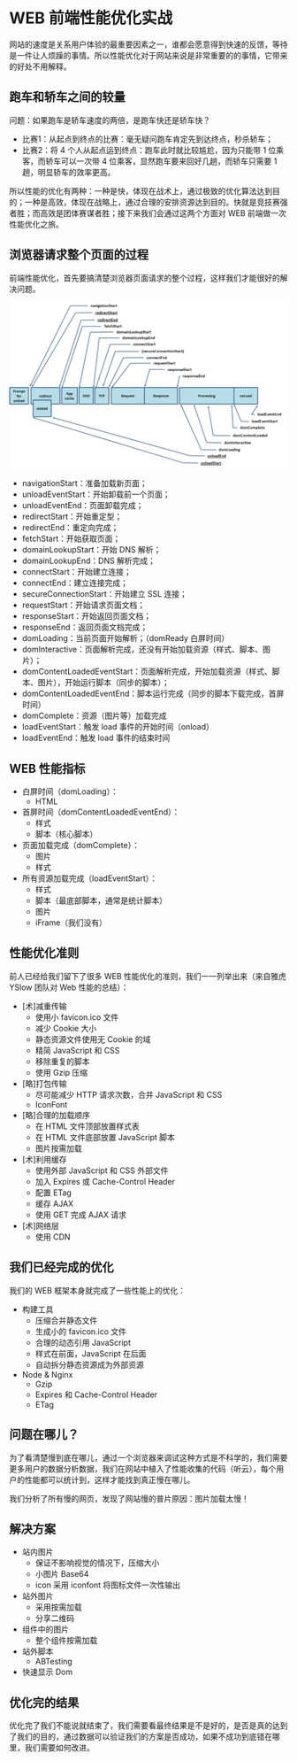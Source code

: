 # WEB 前端性能优化实战
网站的速度是关系用户体验的最重要因素之一，谁都会愿意得到快速的反馈，等待是一件让人烦躁的事情。所以性能优化对于网站来说是非常重要的的事情，它带来的好处不用解释。

## 跑车和轿车之间的较量
问题：如果跑车是轿车速度的两倍，是跑车快还是轿车快？

* 比赛1：从起点到终点的比赛：毫无疑问跑车肯定先到达终点，秒杀轿车；
* 比赛2：将 4 个人从起点运到终点：跑车此时就比较尴尬，因为只能带 1 位乘客，而轿车可以一次带 4 位乘客，显然跑车要来回好几趟，而轿车只需要 1 趟，明显轿车的效率更高。

所以性能的优化有两种：一种是快，体现在战术上，通过极致的优化算法达到目的；一种是高效，体现在战略上，通过合理的安排资源达到目的。快就是竞技赛强者胜；而高效是团体赛谋者胜；接下来我们会通过这两个方面对 WEB 前端做一次性能优化之旅。

## 浏览器请求整个页面的过程
前端性能优化，首先要搞清楚浏览器页面请求的整个过程，这样我们才能很好的解决问题。

![性能](../resources/images/h5-performance.png)

* navigationStart：准备加载新页面；
* unloadEventStart：开始卸载前一个页面；
* unloadEventEnd：页面卸载完成；
* redirectStart：开始重定型；
* redirectEnd：重定向完成；
* fetchStart：开始获取页面；
* domainLookupStart：开始 DNS 解析；
* domainLookupEnd：DNS 解析完成；
* connectStart：开始建立连接；
* connectEnd：建立连接完成；
* secureConnectionStart：开始建立 SSL 连接；
* requestStart：开始请求页面文档；
* responseStart：开始返回页面文档；
* responseEnd：返回页面文档完成；
* domLoading：当前页面开始解析；（domReady 白屏时间）
* domInteractive：页面解析完成，还没有开始加载资源（样式、脚本、图片）；
* domContentLoadedEventStart：页面解析完成，开始加载资源（样式、脚本、图片），开始运行脚本（同步的脚本）；
* domContentLoadedEventEnd：脚本运行完成（同步的脚本下载完成，首屏时间）
* domComplete：资源（图片等）加载完成
* loadEventStart：触发 load 事件的开始时间（onload）
* loadEventEnd：触发 load 事件的结束时间

## WEB 性能指标

* 白屏时间（domLoading）：
    * HTML
* 首屏时间（domContentLoadedEventEnd）：
    * 样式
    * 脚本（核心脚本）
* 页面加载完成（domComplete）：
    * 图片
    * 样式
* 所有资源加载完成（loadEventStart）：
    * 样式
    * 脚本（最底部脚本，通常是统计脚本）
    * 图片
    * iFrame（我们没有）

## 性能优化准则
前人已经给我们留下了很多 WEB 性能优化的准则，我们一一列举出来（来自雅虎 YSlow 团队对 Web 性能的总结）：

* [术]减重传输
    * 使用小 favicon.ico 文件
    * 减少 Cookie 大小
    * 静态资源文件使用无 Cookie 的域
    * 精简 JavaScript 和 CSS
    * 移除重复的脚本
    * 使用 Gzip 压缩
* [略]打包传输
    * 尽可能减少 HTTP 请求次数，合并 JavaScript 和 CSS
    * IconFont
* [略]合理的加载顺序
    * 在 HTML 文件顶部放置样式表
    * 在 HTML 文件底部放置 JavaScript 脚本
    * 图片按需加载
* [术]利用缓存
    * 使用外部 JavaScript 和 CSS 外部文件
    * 加入 Expires 或 Cache-Control Header
    * 配置 ETag
    * 缓存 AJAX
    * 使用 GET 完成 AJAX 请求
* [术]网络层
    * 使用 CDN

## 我们已经完成的优化
我们的 WEB 框架本身就完成了一些性能上的优化：

* 构建工具
    * 压缩合并静态文件
    * 生成小的 favicon.ico 文件
    * 合理的动态引用 JavaScript
    * 样式在前面，JavaScript 在后面
    * 自动拆分静态资源成为外部资源
* Node & Nginx
    * Gzip
    * Expires 和 Cache-Control Header
    * ETag

## 问题在哪儿？
为了看清楚慢到底在哪儿，通过一个浏览器来调试这种方式是不科学的，我们需要更多用户的数据分析数据，我们在网站中植入了性能收集的代码（听云），每个用户的性能都可以统计到，这样才能找到真正慢在哪儿。

我们分析了所有慢的网页，发现了网站慢的普片原因：图片加载太慢！



## 解决方案

* 站内图片
    * 保证不影响视觉的情况下，压缩大小
    * 小图片 Base64
    * icon 采用 iconfont 将图标文件一次性输出
* 站外图片
    * 采用按需加载
    * 分享二维码 
* 组件中的图片
    * 整个组件按需加载
* 站外脚本
	* ABTesting
* 快速显示 Dom

## 优化完的结果
优化完了我们不能说就结束了，我们需要看最终结果是不是好的，是否是真的达到了我们的目的，通过数据可以验证我们的方案是否成功，如果不成功到底错在哪里，我们需要如何改进。











